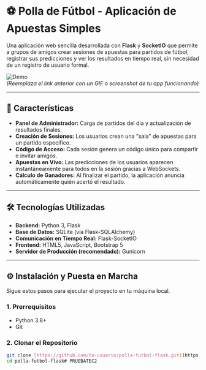 # ⚽ Polla de Fútbol - Aplicación de Apuestas Simples

Una aplicación web sencilla desarrollada con **Flask** y **SocketIO** que permite a grupos de amigos crear sesiones de apuestas para partidos de fútbol, registrar sus predicciones y ver los resultados en tiempo real, sin necesidad de un registro de usuario formal.

![Demo](polla-futbol/polla-futbol.png)  
*(Reemplaza el link anterior con un GIF o screenshot de tu app funcionando)*

---

## 🚀 Características

* **Panel de Administrador:** Carga de partidos del día y actualización de resultados finales.
* **Creación de Sesiones:** Los usuarios crean una "sala" de apuestas para un partido específico.
* **Código de Acceso:** Cada sesión genera un código único para compartir e invitar amigos.
* **Apuestas en Vivo:** Las predicciones de los usuarios aparecen instantáneamente para todos en la sesión gracias a WebSockets.
* **Cálculo de Ganadores:** Al finalizar el partido, la aplicación anuncia automáticamente quién acertó el resultado.

---

## 🛠️ Tecnologías Utilizadas

* **Backend:** Python 3, Flask
* **Base de Datos:** SQLite (vía Flask-SQLAlchemy)
* **Comunicación en Tiempo Real:** Flask-SocketIO
* **Frontend:** HTML5, JavaScript, Bootstrap 5
* **Servidor de Producción (recomendado):** Gunicorn

---

## ⚙️ Instalación y Puesta en Marcha

Sigue estos pasos para ejecutar el proyecto en tu máquina local.

### 1. Prerrequisitos
- Python 3.8+
- Git

### 2. Clonar el Repositorio
```bash
git clone [https://github.com/tu-usuario/polla-futbol-flask.git](https://github.com/tu-usuario/polla-futbol-flask.git)
cd polla-futbol-flask#   P R U E B A T E C 2  
 